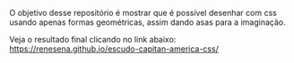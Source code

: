 O objetivo desse repositório é mostrar que é possível desenhar com css usando apenas formas geométricas, assim dando asas para a imaginação.

Veja o resultado final clicando no link abaixo:
https://renesena.github.io/escudo-capitan-america-css/
